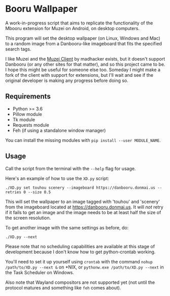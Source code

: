 # Booru Wallpaper
A work-in-progress script that aims to replicate the functionality of the
Mbooru extension for Muzei on Android, on desktop computers.

This program will set the desktop wallpaper (on Linux, Windows and Mac) to a
random image from a Danbooru-like imageboard that fits the specified search
tags.

I like Muzei and the [Muzei
Client](http://forum.xda-developers.com/android/general/windows-muzeiclient-change-windows-t2957586)
by madhacker exists, but it doesn't support Danbooru (or any other sites for
that matter), and so this project came to be. I hope this might be useful for
someone else too. Someday I might make a fork of the client with support for
extensions, but I'll wait and see if the original developer is making any
progress before doing so.

## Requirements
* Python >= 3.6
* Pillow module
* Tk module
* Requests module
* Feh (if using a standalone window manager)

You can install the missing modules with `pip install --user MODULE_NAME`.

## Usage
Call the script from the terminal with the `--help` flag for usage.

Here's an example of how to use the `XD.py` script:

`./XD.py set touhou scenery --imageboard https://danbooru.donmai.us --retries 0
--size 0.5`

This will set the wallpaper to an image tagged with 'touhou' and 'scenery' from
the imageboard located at https://danbooru.donmai.us. It will _not_ retry if it
fails to get an image and the image needs to be at least half the size of the
screen resolution.

To get another image with the same settings as before, do:

`./XD.py --next`

Please note that no scheduling capabilities are available at this stage of
development because I don't know how to get python-crontab working.  

You'll need to set it up yourself using `crontab` with the command `nohup
/path/to/XD.py --next &` on \*NIX, or `pythonw.exe /path/to/XD.py --next` in
the Task Scheduler on Windows.

Also note that Wayland compositors are not supported yet (not until the
protocol matures and something like `feh` comes about).
